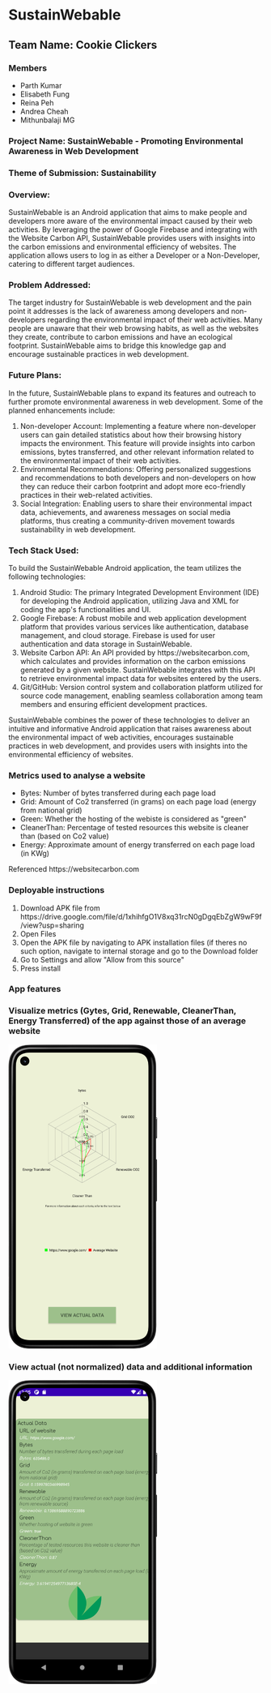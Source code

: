 <h1> SustainWebable </h1>
<h2> Team Name: Cookie Clickers </h2>
<h3> Members </h3> 
<ul>
  <li>Parth Kumar</li>
  <li>Elisabeth Fung</li>
  <li>Reina Peh</li>
  <li>Andrea Cheah</li>
  <li>Mithunbalaji MG</li>
</ul>

<h3>Project Name: SustainWebable - Promoting Environmental Awareness in Web Development</h3>

<h3>Theme of Submission: Sustainability</h3>

<h3>Overview:</h3>
<p>SustainWebable is an Android application that aims to make people and developers more aware of the environmental impact caused by their web activities. By leveraging the power of Google Firebase and integrating with the Website Carbon API, SustainWebable provides users with insights into the carbon emissions and environmental efficiency of websites. The application allows users to log in as either a Developer or a Non-Developer, catering to different target audiences.</p>

<h3>Problem Addressed:</h3>
<p>The target industry for SustainWebable is web development and the pain point it addresses is the lack of awareness among developers and non-developers regarding the environmental impact of their web activities. Many people are unaware that their web browsing habits, as well as the websites they create, contribute to carbon emissions and have an ecological footprint. SustainWebable aims to bridge this knowledge gap and encourage sustainable practices in web development.</p>

<h3>Future Plans:</h3>
<p>In the future, SustainWebable plans to expand its features and outreach to further promote environmental awareness in web development. Some of the planned enhancements include:</p>
<ol>
  <li>Non-developer Account: Implementing a feature where non-developer users can gain detailed statistics about how their browsing history impacts the environment. This feature will provide insights into carbon emissions, bytes transferred, and other relevant information related to the environmental impact of their web activities.</li>
  <li>Environmental Recommendations: Offering personalized suggestions and recommendations to both developers and non-developers on how they can reduce their carbon footprint and adopt more eco-friendly practices in their web-related activities.</li>
  <li>Social Integration: Enabling users to share their environmental impact data, achievements, and awareness messages on social media platforms, thus creating a community-driven movement towards sustainability in web development.</li>
</ol>

<h3>Tech Stack Used:</h3>
<p>To build the SustainWebable Android application, the team utilizes the following technologies:</p>
<ol>
  <li>Android Studio: The primary Integrated Development Environment (IDE) for developing the Android application, utilizing Java and XML for coding the app's functionalities and UI.</li>
  <li>Google Firebase: A robust mobile and web application development platform that provides various services like authentication, database management, and cloud storage. Firebase is used for user authentication and data storage in SustainWebable.</li>
  <li>Website Carbon API: An API provided by https://websitecarbon.com, which calculates and provides information on the carbon emissions generated by a given website. SustainWebable integrates with this API to retrieve environmental impact data for websites entered by the users.</li>
  <li>Git/GitHub: Version control system and collaboration platform utilized for source code management, enabling seamless collaboration among team members and ensuring efficient development practices.</li>
</ol>
<p>SustainWebable combines the power of these technologies to deliver an intuitive and informative Android application that raises awareness about the environmental impact of web activities, encourages sustainable practices in web development, and provides users with insights into the environmental efficiency of websites.</p>

<h3>Metrics used to analyse a website</h3>
<ul>
  <li>Bytes: Number of bytes transferred during each page load</li>
  <li>Grid: Amount of Co2 transferred (in grams) on each page load (energy from national grid)</li>
  <li>Green: Whether the hosting of the webiste is considered as "green"</li>
  <li>CleanerThan: Percentage of tested resources this website is cleaner than (based on Co2 value)</li>
  <li>Energy: Approximate amount of energy transferred on each page load (in KWg)</li>
</ul>
<p>Referenced https://websitecarbon.com</p>

<h3>Deployable instructions</h3>
<ol>
  <li>Download APK file from https://drive.google.com/file/d/1xhihfgO1V8xq31rcN0gDgqEbZgW9wF9f/view?usp=sharing</li>
  <li>Open Files</li>
  <li>Open the APK file by navigating to APK installation files (if theres no such option, navigate to internal storage and go to the Download folder</li>
  <li>Go to Settings and allow "Allow from this source"</li>
  <li>Press install</li>
</ol>
<h3>App features</h3>
<h3>Visualize metrics (Gytes, Grid, Renewable, CleanerThan, Energy Transferred) of the app against those of an average website</h3>
<img src ="appscreenshots/Screenshot_20230523_202519.png" height="600"/>
<h3>View actual (not normalized) data and additional information</h3>
<img src = "appscreenshots/Screenshot_20230523_200540.png" height="600"/>
     
